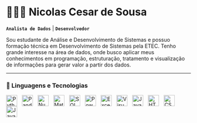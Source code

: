# 👩🏻‍💻 Nicolas Cesar de Sousa

**`Analista de Dados`** | **`Desenvolvedor`**

Sou estudante de Análise e Desenvolvimento de Sistemas e possuo formação técnica em Desenvolvimento de Sistemas pela ETEC. Tenho grande interesse na área de dados, onde busco aplicar meus conhecimentos em programação, estruturação, tratamento e visualização de informações para gerar valor a partir dos dados.

---

### 🤖 Linguagens e Tecnologias

<img 
    align="left" 
    alt="Python" 
    title="Python"
    width="30px" 
    style="padding-right: 10px;" 
    src="https://cdn.jsdelivr.net/gh/devicons/devicon@latest/icons/python/python-original.svg" 
/>
<img 
    align="left" 
    alt="Pandas" 
    title="Pandas"
    width="30px" 
    style="padding-right: 10px;" 
    src="https://cdn.jsdelivr.net/gh/devicons/devicon@latest/icons/pandas/pandas-original.svg" 
/>
<img 
    align="left" 
    alt="NumPy" 
    title="NumPy"
    width="30px" 
    style="padding-right: 10px;" 
    src="https://cdn.jsdelivr.net/gh/devicons/devicon@latest/icons/numpy/numpy-original.svg" 
/>
<img 
    align="left" 
    alt="MatPlotLib" 
    title="MatPlotLib"
    width="30px" 
    style="padding-right: 10px;"
    src="https://cdn.jsdelivr.net/gh/devicons/devicon@latest/icons/matplotlib/matplotlib-original.svg"
/>
                   
<img 
    align="left" 
    alt="SQL" 
    title="SQL"
    width="30px" 
    style="padding-right: 10px;" 
    src="https://cdn.jsdelivr.net/gh/devicons/devicon@latest/icons/sqldeveloper/sqldeveloper-original.svg"     
/>
<img
    align="left" 
    alt="Power BI" 
    title="Power BI"
    width="30px"
    style="padding-right: 10px;" 
    src="https://uxwing.com/wp-content/themes/uxwing/download/brands-and-social-media/power-bi-icon.png"
/>
<img
    align="left" 
    alt="Excel" 
    title="Excel"
    width="30px"
    style="padding-right: 10px;"
    src="https://uxwing.com/wp-content/themes/uxwing/download/brands-and-social-media/microsoft-excel-icon.png"
/>
<img 
    align="left" 
    alt="VisualBasic" 
    title="VisualBasic"
    width="30px"
    style="padding-right: 10px;" 
    src="https://cdn.jsdelivr.net/gh/devicons/devicon@latest/icons/visualbasic/visualbasic-original.svg" 
/>
<img 
    align="left"
    alt="Java" 
    title="Java"
    width="30px"
    style="padding-right: 10px;" 
    src="https://cdn.jsdelivr.net/gh/devicons/devicon@latest/icons/java/java-original.svg"
/>
                    
<img 
    align="left" 
    alt="HTML"
    title="HTML" 
    width="30px" 
    style="padding-right: 10px;" 
    src="https://cdn.jsdelivr.net/gh/devicons/devicon@latest/icons/html5/html5-original.svg" 
/>
<img 
    align="left" 
    alt="CSS" 
    title="CSS"
    width="30px" 
    style="padding-right: 10px;" 
    src="https://cdn.jsdelivr.net/gh/devicons/devicon@latest/icons/css3/css3-original.svg" 
/>
<img 
    align="left" 
    alt="JavaScript" 
    title="JavaScript"
    width="30px" 
    style="padding-right: 10px;" 
    src="https://cdn.jsdelivr.net/gh/devicons/devicon@latest/icons/javascript/javascript-original.svg" 
/>      

<br/>
<br/>
</p>
